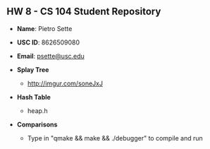 ## HW 8 - CS 104 Student Repository

- **Name**: Pietro Sette
- **USC ID**: 8626509080
- **Email**: psette@usc.edu

- **Splay Tree**
  - http://imgur.com/soneJxJ

- **Hash Table**
  - heap.h

- **Comparisons**
  - Type in "qmake && make && ./debugger" to compile and run
